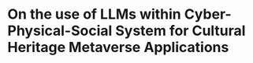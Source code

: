 # On the use of LLMs within Cyber-Physical-Social System for Cultural Heritage Metaverse Applications
